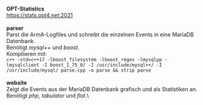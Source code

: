 **OPT-Statistics**\
https://stats.opt4.net:2021
\
\
**parser**\
Parst die ArmA-Logfiles und schreibt die einzelnen Events in eine MariaDB Datenbank.\
Benötigt *mysql++* und *boost*.\
Kompilieren mit:\
`c++ -std=c++17 -lboost_filesystem -lboost_regex -lmysqlpp -lmysqlclient -I boost_1_75_0/ -I /usr/include/mysql++/ -I /usr/include/mysql/ parse.cpp -o parse && strip parse`\
\
**website**\
Zeigt die Events aus der MariaDB Datenbank grafisch und als Statistiken an.\
Benötigt *php*, *tabulator* und *flot*.\
